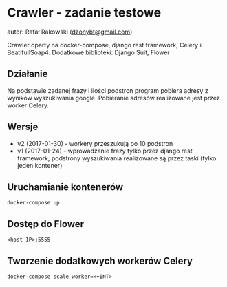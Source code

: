 # Crawler - zadanie testowe
autor: Rafał Rakowski (dzonybt@gmail.com)

Crawler oparty na docker-compose, django rest framework, Celery i BeatifullSoap4.
Dodatkowe biblioteki: Django Suit, Flower

## Działanie
Na podstawie zadanej frazy i ilości podstron program pobiera adresy z wyników wyszukiwania google. Pobieranie adresów realizowane jest przez worker Celery.

## Wersje
* v2 (2017-01-30) - workery przeszukują po 10 podstron  
* v1 (2017-01-24) - wprowadzanie frazy tylko przez django rest framework; podstrony wyszukiwania realizowane są przez taski (tylko jeden kontener)  

## Uruchamianie kontenerów
```shell
docker-compose up
```

## Dostęp do Flower
```shell
<host-IP>:5555
```

## Tworzenie dodatkowych workerów Celery
```shell
docker-compose scale worker=<+INT>
```
